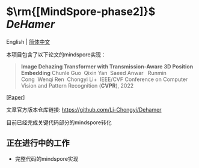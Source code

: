 

# $\rm{[MindSpore-phase2]}$ $DeHamer$

English | [简体中文](https://github.com/MCG-NKU/E2FGVI/blob/master/README_zh-CN.md)

本项目包含了以下论文的mindspore实现：

> **Image Dehazing Transformer with Transmission-Aware 3D Position Embedding**
> Chunle Guo  Qixin Yan   Saeed Anwar   Runmin Cong  Wenqi Ren  Chongyi Li+ 
> IEEE/CVF Conference on Computer Vision and Pattern Recognition (**CVPR**), 2022

[[Paper](https://li-chongyi.github.io/Proj_DeHamer.html)]



文章官方版本仓库链接: https://github.com/Li-Chongyi/Dehamer



目前已经完成关键代码部分的mindspore转化



## 正在进行中的工作

-  完整代码的mindspore实现

